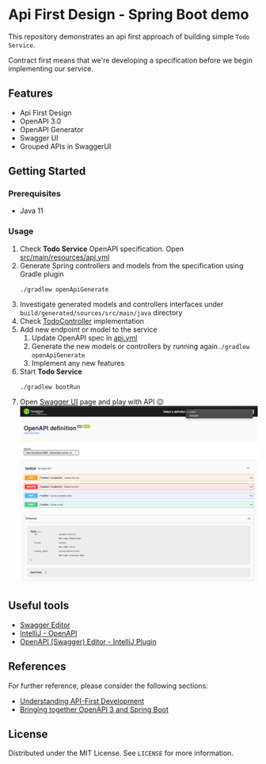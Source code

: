 # Api First Design - Spring Boot demo

This repository demonstrates an api first approach of building simple `Todo Service`.

Contract first means that we're developing a specification before we begin implementing our service.

## Features

* Api First Design
* OpenAPI 3.0
* OpenAPI Generator
* Swagger UI
* Grouped APIs in SwaggerUI

## Getting Started

### Prerequisites

* Java 11

### Usage

1. Check **Todo Service** OpenAPI specification. Open [src/main/resources/api.yml](./src/main/resources/api.yml)
2. Generate Spring controllers and models from the specification using Gradle plugin
    ```shell
    ./gradlew openApiGenerate
    ```
3. Investigate generated models and controllers interfaces under `build/generated/sources/src/main/java` directory
4. Check [TodoController](./src/main/java/com/rbiedrawa/app/controllers/TodoController.java) implementation
5. Add new endpoint or model to the service
   1. Update OpenAPI spec in [api.yml](./src/main/resources/api.yml)
   2. Generate the new models or controllers by running again`./gradlew openApiGenerate`
   3. Implement any new features 
6. Start **Todo Service**
   ```shell
   ./gradlew bootRun
   ```
7. Open [Swagger UI](http://localhost:8080/swagger-ui.html) page and play with API 😉
   ![grouped-api.png](./docs/img/grouped-api.png)

## Useful tools

* [Swagger Editor](https://editor.swagger.io/)
* [IntelliJ - OpenAPI](https://www.jetbrains.com/help/idea/openapi.html)
* [OpenAPI (Swagger) Editor - IntelliJ Plugin](https://plugins.jetbrains.com/plugin/14837-openapi-swagger-editor)

## References

For further reference, please consider the following sections:

* [Understanding API-First Development](https://tanzu.vmware.com/developer/guides/api-first-development/)
* [Bringing together OpenAPI 3 and Spring Boot](https://www.youtube.com/watch?v=utRxyPfFlDw)

## License

Distributed under the MIT License. See `LICENSE` for more information.
